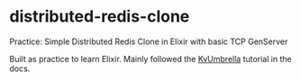 # distributed-redis-clone
Practice: Simple Distributed Redis Clone in Elixir with basic TCP GenServer

Built as practice to learn Elixir. Mainly followed the [KvUmbrella](https://elixir-lang.org/getting-started/mix-otp/introduction-to-mix.html) tutorial in the docs.